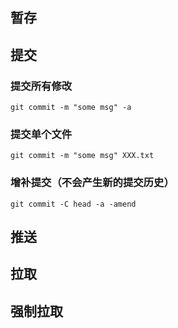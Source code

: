 ## 暂存


## 提交
### 提交所有修改
```git
git commit -m "some msg" -a
```
### 提交单个文件
```git
git commit -m "some msg" XXX.txt
```
### 增补提交（不会产生新的提交历史）
```git
git commit -C head -a -amend
```
## 推送


## 拉取


## 强制拉取

